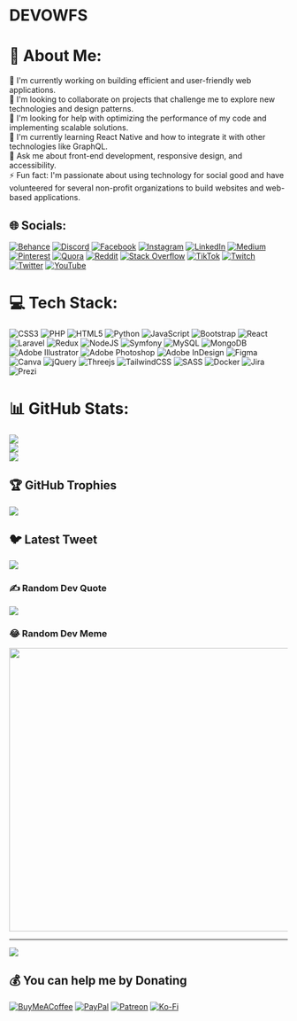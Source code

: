 # DEVOWFS
# 💫 About Me:
🔭 I'm currently working on building efficient and user-friendly web applications.<br>👯 I'm looking to collaborate on projects that challenge me to explore new technologies and design patterns.<br>🤝 I'm looking for help with optimizing the performance of my code and implementing scalable solutions.<br>🌱 I'm currently learning React Native and how to integrate it with other technologies like GraphQL.<br>💬 Ask me about front-end development, responsive design, and accessibility.<br>⚡ Fun fact: I'm passionate about using technology for social good and have volunteered for several non-profit organizations to build websites and web-based applications.


## 🌐 Socials:
[![Behance](https://img.shields.io/badge/Behance-1769ff?logo=behance&logoColor=white)](https://behance.net/yasserhabri) [![Discord](https://img.shields.io/badge/Discord-%237289DA.svg?logo=discord&logoColor=white)](https://discord.gg/Yasser_Habri) [![Facebook](https://img.shields.io/badge/Facebook-%231877F2.svg?logo=Facebook&logoColor=white)](https://facebook.com/YasserHabri) [![Instagram](https://img.shields.io/badge/Instagram-%23E4405F.svg?logo=Instagram&logoColor=white)](https://instagram.com/YasserHabri) [![LinkedIn](https://img.shields.io/badge/LinkedIn-%230077B5.svg?logo=linkedin&logoColor=white)](https://linkedin.com/in/YasserHabri) [![Medium](https://img.shields.io/badge/Medium-12100E?logo=medium&logoColor=white)](https://medium.com/@Yasserhabridev) [![Pinterest](https://img.shields.io/badge/Pinterest-%23E60023.svg?logo=Pinterest&logoColor=white)](https://pinterest.com/@yasserhabridev) [![Quora](https://img.shields.io/badge/Quora-%23B92B27.svg?logo=Quora&logoColor=white)](https://quora.com/profile/YasserHabri) [![Reddit](https://img.shields.io/badge/Reddit-%23FF4500.svg?logo=Reddit&logoColor=white)](https://reddit.com/user/Yasser-Habri-6481) [![Stack Overflow](https://img.shields.io/badge/-Stackoverflow-FE7A16?logo=stack-overflow&logoColor=white)](https://stackoverflow.com/users/21197895) [![TikTok](https://img.shields.io/badge/TikTok-%23000000.svg?logo=TikTok&logoColor=white)](https://tiktok.com/@YasserHabriDev) [![Twitch](https://img.shields.io/badge/Twitch-%239146FF.svg?logo=Twitch&logoColor=white)](https://twitch.tv/yasserhabri201) [![Twitter](https://img.shields.io/badge/Twitter-%231DA1F2.svg?logo=Twitter&logoColor=white)](https://twitter.com/@YasserHabriDev) [![YouTube](https://img.shields.io/badge/YouTube-%23FF0000.svg?logo=YouTube&logoColor=white)](https://youtube.com/@YasserHabri) 

# 💻 Tech Stack:
![CSS3](https://img.shields.io/badge/css3-%231572B6.svg?style=for-the-badge&logo=css3&logoColor=white) ![PHP](https://img.shields.io/badge/php-%23777BB4.svg?style=for-the-badge&logo=php&logoColor=white) ![HTML5](https://img.shields.io/badge/html5-%23E34F26.svg?style=for-the-badge&logo=html5&logoColor=white) ![Python](https://img.shields.io/badge/python-3670A0?style=for-the-badge&logo=python&logoColor=ffdd54) ![JavaScript](https://img.shields.io/badge/javascript-%23323330.svg?style=for-the-badge&logo=javascript&logoColor=%23F7DF1E) ![Bootstrap](https://img.shields.io/badge/bootstrap-%23563D7C.svg?style=for-the-badge&logo=bootstrap&logoColor=white) ![React](https://img.shields.io/badge/react-%2320232a.svg?style=for-the-badge&logo=react&logoColor=%2361DAFB) ![Laravel](https://img.shields.io/badge/laravel-%23FF2D20.svg?style=for-the-badge&logo=laravel&logoColor=white) ![Redux](https://img.shields.io/badge/redux-%23593d88.svg?style=for-the-badge&logo=redux&logoColor=white) ![NodeJS](https://img.shields.io/badge/node.js-6DA55F?style=for-the-badge&logo=node.js&logoColor=white) ![Symfony](https://img.shields.io/badge/symfony-%23000000.svg?style=for-the-badge&logo=symfony&logoColor=white) ![MySQL](https://img.shields.io/badge/mysql-%2300f.svg?style=for-the-badge&logo=mysql&logoColor=white) ![MongoDB](https://img.shields.io/badge/MongoDB-%234ea94b.svg?style=for-the-badge&logo=mongodb&logoColor=white) ![Adobe Illustrator](https://img.shields.io/badge/adobeillustrator-%23FF9A00.svg?style=for-the-badge&logo=adobeillustrator&logoColor=white) ![Adobe Photoshop](https://img.shields.io/badge/adobephotoshop-%2331A8FF.svg?style=for-the-badge&logo=adobephotoshop&logoColor=white) ![Adobe InDesign](https://img.shields.io/badge/Adobe%20InDesign-49021F?style=for-the-badge&logo=adobeindesign&logoColor=white) 	![Figma](https://img.shields.io/badge/figma-%23F24E1E.svg?style=for-the-badge&logo=figma&logoColor=white) ![Canva](https://img.shields.io/badge/Canva-%2300C4CC.svg?style=for-the-badge&logo=Canva&logoColor=white) ![jQuery](https://img.shields.io/badge/jquery-%230769AD.svg?style=for-the-badge&logo=jquery&logoColor=white) ![Threejs](https://img.shields.io/badge/threejs-black?style=for-the-badge&logo=three.js&logoColor=white) ![TailwindCSS](https://img.shields.io/badge/tailwindcss-%2338B2AC.svg?style=for-the-badge&logo=tailwind-css&logoColor=white) ![SASS](https://img.shields.io/badge/SASS-hotpink.svg?style=for-the-badge&logo=SASS&logoColor=white) ![Docker](https://img.shields.io/badge/docker-%230db7ed.svg?style=for-the-badge&logo=docker&logoColor=white) ![Jira](https://img.shields.io/badge/jira-%230A0FFF.svg?style=for-the-badge&logo=jira&logoColor=white) ![Prezi](https://img.shields.io/badge/Prezi-%23000000.svg?style=for-the-badge&logo=Prezi&logoColor=white)
# 📊 GitHub Stats:
![](https://github-readme-stats.vercel.app/api?username=YasserHabri&theme=blue-green&hide_border=false&include_all_commits=false&count_private=false)<br/>
![](https://github-readme-streak-stats.herokuapp.com/?user=YasserHabri&theme=blue-green&hide_border=false)<br/>
![](https://github-readme-stats.vercel.app/api/top-langs/?username=YasserHabri&theme=blue-green&hide_border=false&include_all_commits=false&count_private=false&layout=compact)

## 🏆 GitHub Trophies
![](https://github-profile-trophy.vercel.app/?username=YasserHabri&theme=radical&no-frame=false&no-bg=true&margin-w=4)

## 🐦 Latest Tweet
[![](https://gtce.itsvg.in/api?username=@YasserHabriDev)](https://github.com/VishwaGauravIn/github-twitter-card-embed)

### ✍️ Random Dev Quote
![](https://quotes-github-readme.vercel.app/api?type=vetical&theme=radical)

### 😂 Random Dev Meme
<img src="https://random-memer.herokuapp.com/" width="512px"/>

---
[![](https://visitcount.itsvg.in/api?id=YasserHabri&icon=0&color=1)](https://visitcount.itsvg.in)

  ## 💰 You can help me by Donating
  [![BuyMeACoffee](https://img.shields.io/badge/Buy%20Me%20a%20Coffee-ffdd00?style=for-the-badge&logo=buy-me-a-coffee&logoColor=black)](https://buymeacoffee.com/yasserhabrO) [![PayPal](https://img.shields.io/badge/PayPal-00457C?style=for-the-badge&logo=paypal&logoColor=white)](https://paypal.me/yasserhabri) [![Patreon](https://img.shields.io/badge/Patreon-F96854?style=for-the-badge&logo=patreon&logoColor=white)](https://patreon.com/yasserhabri) [![Ko-Fi](https://img.shields.io/badge/Ko--fi-F16061?style=for-the-badge&logo=ko-fi&logoColor=white)](https://ko-fi.com/yasserhabridev) 

  
<!-- Proudly created with GPRM ( https://gprm.itsvg.in ) -->
